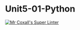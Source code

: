 # Unit5-01-Python

[![Mr Coxall's Super Linter](https://github.com/ICS3U-Programming-ChristopherD/Unit5-01-Python/workflows/Mr%20Coxall's%20Super%20Linter/badge.svg)](https://github.com/ICS3U-Programming-ChristopherD/Unit5-01-Python/actions/)

